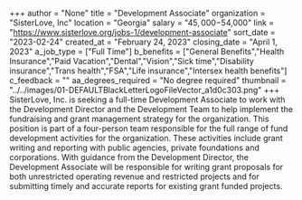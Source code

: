 +++
author = "None"
title = "Development Associate"
organization = "SisterLove, Inc"
location = "Georgia"
salary = "$45,000-$54,000"
link = "https://www.sisterlove.org/jobs-1/development-associate"
sort_date = "2023-02-24"
created_at = "February 24, 2023"
closing_date = "April 1, 2023"
a_job_type = ["Full Time"]
b_benefits = ["General Benefits","Health Insurance","Paid Vacation","Dental","Vision","Sick time","Disability insurance","Trans health","FSA","Life insurance","Intersex health benefits"]
c_feedback = ""
aa_degrees_required = "No degree required"
thumbnail = "../../images/01-DEFAULTBlackLetterLogoFileVector_a1d0c303.png"
+++
SisterLove, Inc. is seeking a full-time Development Associate to work with the
Development Director and the Development Team to help implement the fundraising and grant management strategy for the organization. This position is part of a four-person team responsible for the full range of fund development activities for the organization. These activities include grant writing and reporting with public agencies, private foundations and corporations. With guidance from the Development Director, the Development Associate will be responsible for writing grant proposals for both unrestricted operating revenue and restricted projects and for submitting timely and accurate reports for existing grant funded projects.